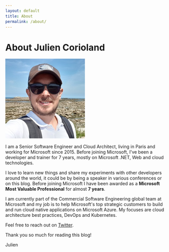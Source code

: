 ```yaml
---
layout: default
title: About
permalink: /about/
---
```


# About Julien Corioland

![Julien Corioland](/assets/images/about.jpg)

I am a Senior Software Engineer and Cloud Architect, living in Paris and working for Microsoft since 2015. Before joining Microsoft, I've been a developer and trainer for 7 years, mostly on Microsoft .NET, Web and cloud technologies.

I love to learn new things and share my experiments with other developers around the world, it could be by being a speaker in various conferences or on this blog. Before joining Microsoft I have been awarded as a **Microsoft Most Valuable Professional** for almost **7 years**.

I am currently part of the Commercial Software Engineering global team at Microsoft and my job is to help Microsoft's top strategic customers to build and run cloud native applications on Microsoft Azure. My focuses are cloud architecture best practices, DevOps and Kubernetes.

Feel free to reach out on [Twitter](https://twitter.com/jcorioland).

Thank you so much for reading this blog!

Julien
